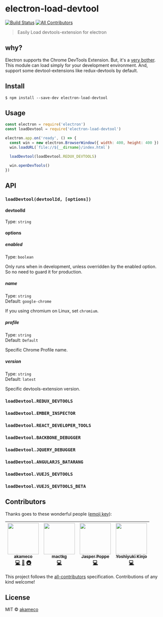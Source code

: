 # electron-load-devtool

[![Build Status](https://travis-ci.org/akameco/electron-load-devtool.svg?branch=master)](https://travis-ci.org/akameco/electron-load-devtool)
[![All Contributors](https://img.shields.io/badge/all_contributors-4-orange.svg?style=flat-square)](#contributors)

> Easily Load devtools-extension for electron

## why?

Electron supports the Chrome DevTools Extension.
But, it's a [very bother](https://github.com/electron/electron/blob/master/docs/tutorial/devtools-extension.md).
This module can load simply for your development environment.
And, support some devtool-extensions like redux-devtools by default.

## Install

```
$ npm install --save-dev electron-load-devtool
```

## Usage

```js
const electron = require('electron')
const loadDevtool = require('electron-load-devtool')

electron.app.on('ready', () => {
  const win = new electron.BrowserWindow({ width: 400, height: 400 })
  win.loadURL(`file://${__dirname}/index.html`)

  loadDevtool(loadDevtool.REDUX_DEVTOOLS)

  win.openDevTools()
})
```

## API

### `loadDevtool(devtoolId, [options])`

#### devtoolId

Type: `string`

#### options

##### enabled

Type: `boolean`<br>

Only runs when in development, unless overridden by the enabled option.
So no need to guard it for production.

##### name

Type: `string`<br>
Default: `google-chrome`

If you using chromium on Linux, set `chromium`.

##### profile

Type: `string`<br>
Default: `Default`

Specific Chrome Profile name.

##### version

Type: `string`<br>
Default: `latest`

Specific devtools-extension version.

### `loadDevtool.REDUX_DEVTOOLS`

### `loadDevtool.EMBER_INSPECTOR`

### `loadDevtool.REACT_DEVELOPER_TOOLS`

### `loadDevtool.BACKBONE_DEBUGGER`

### `loadDevtool.JQUERY_DEBUGGER`

### `loadDevtool.ANGULARJS_BATARANG`

### `loadDevtool.VUEJS_DEVTOOLS`

### `loadDevtool.VUEJS_DEVTOOLS_BETA`

## Contributors

Thanks goes to these wonderful people ([emoji key](https://github.com/kentcdodds/all-contributors#emoji-key)):

<!-- ALL-CONTRIBUTORS-LIST:START - Do not remove or modify this section -->
<!-- prettier-ignore -->
| [<img src="https://avatars2.githubusercontent.com/u/4002137?v=4" width="100px;"/><br /><sub><b>akameco</b></sub>](http://akameco.github.io)<br />[💻](https://github.com/akameco/electron-load-devtool/commits?author=akameco "Code") [📖](https://github.com/akameco/electron-load-devtool/commits?author=akameco "Documentation") [🚇](#infra-akameco "Infrastructure (Hosting, Build-Tools, etc)") | [<img src="https://avatars2.githubusercontent.com/u/178418?v=4" width="100px;"/><br /><sub><b>mactkg</b></sub>](http://mactkg.hateblo.jp)<br />[💻](https://github.com/akameco/electron-load-devtool/commits?author=mactkg "Code") | [<img src="https://avatars3.githubusercontent.com/u/65505?v=4" width="100px;"/><br /><sub><b>Jasper Poppe</b></sub>](https://github.com/jpoppe)<br />[💻](https://github.com/akameco/electron-load-devtool/commits?author=jpoppe "Code") | [<img src="https://avatars0.githubusercontent.com/u/5965113?v=4" width="100px;"/><br /><sub><b>Yoshiyuki Kinjo</b></sub>](https://github.com/yskkin)<br />[💻](https://github.com/akameco/electron-load-devtool/commits?author=yskkin "Code") |
| :---: | :---: | :---: | :---: |
<!-- ALL-CONTRIBUTORS-LIST:END -->

This project follows the [all-contributors](https://github.com/kentcdodds/all-contributors) specification. Contributions of any kind welcome!

## License

MIT © [akameco](http://akameco.github.io)
